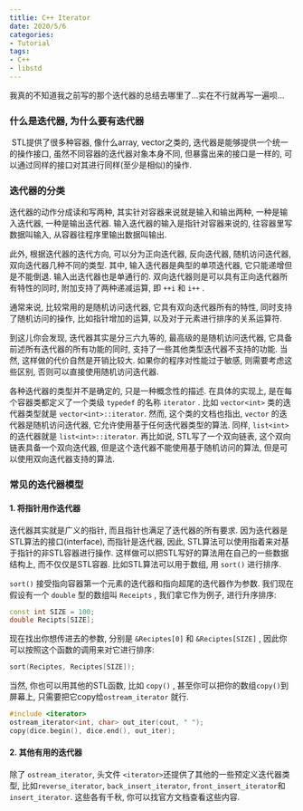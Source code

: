 ```yaml
---
titlie: C++ Iterator
date: 2020/5/6
categories: 
- Tutorial
tags: 
- C++
- libstd
---
```

我真的不知道我之前写的那个迭代器的总结去哪里了...实在不行就再写一遍呗...

<!--more-->

### 什么是迭代器, 为什么要有迭代器

​	STL提供了很多种容器, 像什么array, vector之类的, 迭代器是能够提供一个统一的操作接口, 虽然不同容器的迭代器对象本身不同, 但暴露出来的接口是一样的, 可以通过同样的接口对其进行同样(至少是相似)的操作. 

### 迭代器的分类

迭代器的动作分成读和写两种, 其实针对容器来说就是输入和输出两种, 一种是输入迭代器, 一种是输出迭代器. 输入迭代器的输入是指针对容器来说的, 往容器里写数据叫输入, 从容器往程序里输出数据叫输出. 

此外, 根据迭代器的迭代方向, 可以分为正向迭代器, 反向迭代器, 随机访问迭代器, 双向迭代器几种不同的类型. 其中, 输入迭代器是典型的单项迭代器, 它只能递增但是不能倒退. 输入出迭代器也是单通行的. 双向迭代器则是可以具有正向迭代器所有特性的同时, 附加支持了两种递减运算, 即 `++i` 和 `i++` . 

通常来说, 比较常用的是随机访问迭代器, 它具有双向迭代器所有的特性, 同时支持了随机访问的操作, 比如指针增加的运算, 以及对于元素进行排序的关系运算符. 

到这儿你会发现, 迭代器其实是分三六九等的, 最高级的是随机访问迭代器, 它具备前述所有迭代器的所有功能的同时, 支持了一些其他类型迭代器不支持的功能. 当然, 这样做的代价自然是开销比较大. 如果你的程序对性能过于敏感, 则需要考虑这些区别, 否则可以直接使用随机访问迭代器. 

各种迭代器的类型并不是确定的, 只是一种概念性的描述. 在具体的实现上, 是在每个容器类都定义了一个类级 `typedef` 的名称 `iterator` . 比如 `vector<int>` 类的迭代器类型就是 `vector<int>::iterator`. 然而, 这个类的文档也指出, `vector` 的迭代器是随机访问迭代器, 它允许使用基于任何迭代器类型的算法. 同样, `list<int>` 的迭代器就是 `list<int>::iterator`.  再比如说, STL写了一个双向链表, 这个双向链表具备一个双向迭代器, 但是这个迭代器不能使用基于随机访问的算法, 但是可以使用双向迭代器支持的算法. 

### 常见的迭代器模型

#### 1. 将指针用作迭代器

迭代器其实就是广义的指针, 而且指针也满足了迭代器的所有要求. 因为迭代器是STL算法的接口(interface), 而指针是迭代器, 因此, STL算法可以使用指着来对基于指针的非STL容器进行操作. 这样做可以把STL写好的算法用在自己的一些数据结构上, 而不仅仅是STL容器. 比如STL算法可以用于数组, 用 `sort()` 进行排序. 

`sort()` 接受指向容器第一个元素的迭代器和指向超尾的迭代器作为参数. 我们现在假设有一个 `double` 型的数组叫 `Receipts` , 我们拿它作为例子, 进行升序排序: 

```c++
const int SIZE = 100;
double Recipts[SIZE];
```

现在找出你想传进去的参数, 分别是 `&Reciptes[0]` 和 `&Reciptes[SIZE]` , 因此你可以按照这个函数的调用来对它进行排序: 

```c++
sort(Reciptes, Reciptes[SIZE]);
```

当然, 你也可以用其他的STL函数, 比如 `copy()` , 甚至你可以把你的数组`copy()`到屏幕上, 只需要把它copy给`ostream_iterator` 就行. 

```c++
#include <iterator>
ostream_iterator<int, char> out_iter(cout, " ");
copy(dice.begin(), dice.end(), out_iter);
```



#### 2. 其他有用的迭代器

除了 `ostream_iterator`, 头文件 `<iterator>`还提供了其他的一些预定义迭代器类型, 比如`reverse_iterator`, `back_insert_iterator`, `front_insert_iterator`和`insert_iterator`. 这些各有千秋, 你可以找官方文档查看这些内容. 